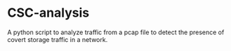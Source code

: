 # CSC-analysis
A python script to analyze traffic from a pcap file to detect the presence of covert storage traffic in a network.
